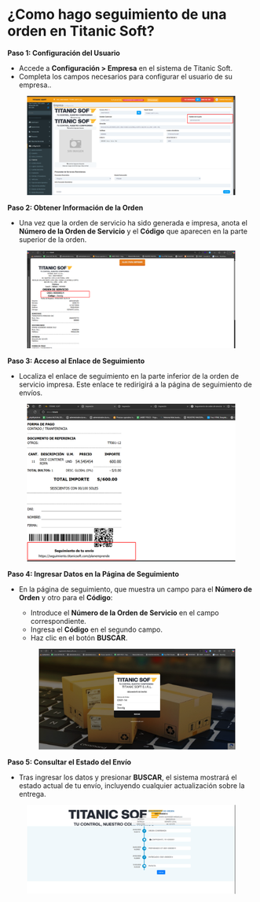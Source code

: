 # ¿Como hago seguimiento de una orden en Titanic Soft?

**Paso 1: Configuración del Usuario**

* Accede a **Configuración > Empresa** en el sistema de Titanic Soft.
* Completa los campos necesarios para configurar el usuario de su empresa..

<figure><img src="../../../.gitbook/assets/image (220).png" alt=""><figcaption></figcaption></figure>

**Paso 2: Obtener Información de la Orden**

* Una vez que la orden de servicio ha sido generada e impresa, anota el **Número de la Orden de Servicio** y el **Código** que aparecen en la parte superior de la orden.

<figure><img src="../../../.gitbook/assets/image (221).png" alt=""><figcaption></figcaption></figure>

**Paso 3: Acceso al Enlace de Seguimiento**

* Localiza el enlace de seguimiento en la parte inferior de la orden de servicio impresa. Este enlace te redirigirá a la página de seguimiento de envíos.

<figure><img src="../../../.gitbook/assets/image (222).png" alt=""><figcaption></figcaption></figure>

**Paso 4: Ingresar Datos en la Página de Seguimiento**

*   En la página de seguimiento, que muestra un campo para el **Número de Orden** y otro para el **Código**:

    * Introduce el **Número de la Orden de Servicio** en el campo correspondiente.
    * Ingresa el **Código** en el segundo campo.
    * Haz clic en el botón **BUSCAR**.

    <figure><img src="../../../.gitbook/assets/image (223).png" alt=""><figcaption></figcaption></figure>

**Paso 5: Consultar el Estado del Envío**

* Tras ingresar los datos y presionar **BUSCAR**, el sistema mostrará el estado actual de tu envío, incluyendo cualquier actualización sobre la entrega.

<figure><img src="../../../.gitbook/assets/image (224).png" alt=""><figcaption></figcaption></figure>

